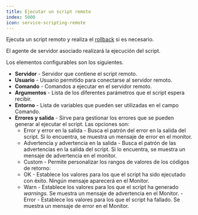 ```yaml
---
title: Ejecutar un script remoto
index: 5000
icon: service-scripting-remote
---
```

Ejecuta un script remoto y realiza el [rollback](concepts/rollback) si es necesario.

El agente de servidor asociado realizará la ejecución del script.


Los elementos configurables son los siguientes.

- **Servidor** - Servidor que contiene el script remoto.
- **Usuario** -  Usuario permitido para conectarse al servidor remoto.
- **Comando** - Comandos a ejecutar en el servidor remoto.
- **Argumentos** - Lista de los diferentes parámetros que el script espera recibir.
- **Entorno** - Lista de variables que pueden ser utilizadas en el campo Comando.
- **Errores y salida** - Sirve para gestionar los errores que se pueden generar al ejecutar el script. Las opciones son:
   - Error y error en la salida - Busca el patrón del error en la salida del script. Si lo encuentra, se muestra un mensaje de error en el monitor.
   - Advertencia y advertencia en la salida - Busca el patrón de las advertencias en la salida del script. Si lo encuentra, se muestra un mensaje de advertencia en el monitor.
   - Custom - Permite personalizar los rangos de valores de los códigos de retorno:
   - OK - Establece los valores para los que el script ha sido ejecutado con éxito. Ningún mensaje aparecerá en el Monitor.
   - Warn - Establece los valores para los que el script ha generado *warnings*. Se muestra un mensaje de advertencia en el Monitor.
   -Error - Establece los valores para los que el script ha fallado. Se muestra un mensaje de error en el Monitor.